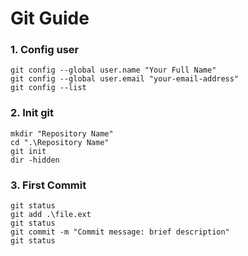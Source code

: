 # Git Guide
### 1. Config user
```
git config --global user.name "Your Full Name"
git config --global user.email "your-email-address"
git config --list
```

### 2. Init git
```
mkdir "Repository Name"
cd ".\Repository Name"
git init
dir -hidden
```

### 3. First Commit
```  
git status
git add .\file.ext
git status
git commit -m "Commit message: brief description"
git status
```